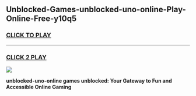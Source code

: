
## Unblocked-Games-unblocked-uno-online-Play-Online-Free-y10q5
<h3>
<a href="https://premium76.site?title=unblocked-uno-online&ref=26A">CLICK TO PLAY</a></h3>
<hr>

<h3>
<a href="https://premium76.site?title=unblocked-uno-online&ref=26A">CLICK 2 PLAY</a>
  
</h3>

<a href="https://premium76.site?title=unblocked-uno-online&ref=26A"><img src="https://clearcache.store/games.png"></a>


**unblocked-uno-online games unblocked: Your Gateway to Fun and Accessible Online Gaming**
